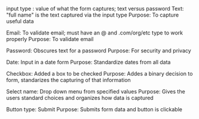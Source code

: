 input type : value of what the form captures; text versus password
Text: "full name" is the text captured via the input type
Purpose: To capture useful data

Email: To validate email; must have an @ and .com/org/etc type to work properly
Purpose: To validate email

Password: Obscures text for a password
Purpose: For security and privacy

Date: Input in a date form
Purpose: Standardize dates from all data

Checkbox: Added a box to be checked
Purpose: Addes a binary decision to form, standarizes the capturing of that information

Select name: Drop down menu from specified values
Purpose: Gives the users standard choices and organizes how data is captured

Button type: Submit
Purpose: Submits form data and button is clickable